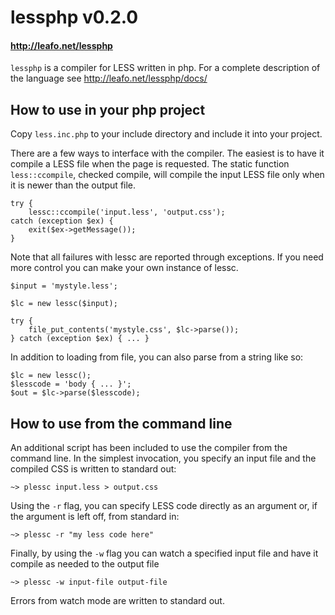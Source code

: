 # lessphp v0.2.0
#### <http://leafo.net/lessphp>

`lessphp` is a compiler for LESS written in php.
For a complete description of the language see <http://leafo.net/lessphp/docs/>

## How to use in your php project

Copy `less.inc.php` to your include directory and include it into your project.

There are a few ways to interface with the compiler. The easiest is to have it
compile a LESS file when the page is requested. The static function 
`less::ccompile`, checked compile, will compile the input LESS file only when it
is newer than the output file.

    try {
        lessc::ccompile('input.less', 'output.css');
    catch (exception $ex) {
        exit($ex->getMessage());
    }

Note that all failures with lessc are reported through exceptions.
If you need more control you can make your own instance of lessc.

    $input = 'mystyle.less';
    
    $lc = new lessc($input);
    
    try {
        file_put_contents('mystyle.css', $lc->parse());
    } catch (exception $ex) { ... }

In addition to loading from file, you can also parse from a string like so:

    $lc = new lessc();
    $lesscode = 'body { ... }';
    $out = $lc->parse($lesscode);

## How to use from the command line

An additional script has been included to use the compiler from the command
line. In the simplest invocation, you specify an input file and the compiled
CSS is written to standard out:

    ~> plessc input.less > output.css

Using the `-r` flag, you can specify LESS code directly as an argument or, if 
the argument is left off, from standard in:

    ~> plessc -r "my less code here"

Finally, by using the `-w` flag you can watch a specified input file and have it 
compile as needed to the output file

    ~> plessc -w input-file output-file

Errors from watch mode are written to standard out.